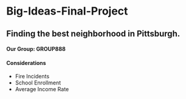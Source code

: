 # Big-Ideas-Final-Project
## Finding the best neighborhood in Pittsburgh.
#### Our Group: GROUP888
#### Considerations
* Fire Incidents
* School Enrollment
* Average Income Rate
